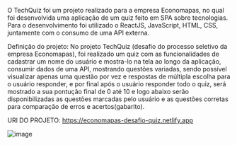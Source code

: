 O TechQuiz foi um projeto realizado para a empresa Economapas, no qual foi desenvolvida uma aplicação de um quiz feito em SPA sobre tecnologias. Para o desenvolvimento foi utilizado o ReactJS, JavaScript, HTML, CSS, juntamente com o consumo de uma API externa.

Definição do projeto: No projeto TechQuiz (desafio do processo seletivo da empresa Economapas), foi realizado um quiz com as funcionalidades de cadastrar um nome do usuário e mostra-lo na tela ao longo da aplicação, consumir dados de uma API, mostrando questões variadas, sendo possível visualizar apenas uma questão por vez e respostas de múltipla escolha para o usuário responder, e por final após o usuário responder todo o quiz, será mostrado a sua pontução final de 0 até 10 e logo abaixo serão disponibilizadas  as questões marcadas pelo usuário e as questões corretas para comparação de erros e acertos(gabarito). 


URl DO PROJETO: https://economapas-desafio-quiz.netlify.app






![image](https://user-images.githubusercontent.com/64990900/140851682-5bfb2a76-ed08-4471-9fde-36f5ec161a93.png)
